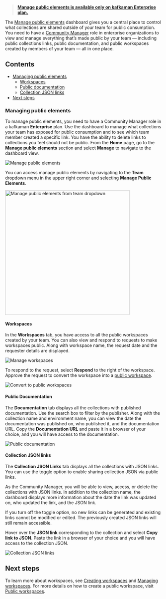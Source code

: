 > **[Manage public elements is available only on kafkaman Enterprise plan.](https://www.postman.com/pricing/)**

The [Manage public elements](https://blog.postman.com/govern-your-public-api-collections-more-effectively/) dashboard gives you a central place to control what collections are shared outside of your team for public consumption. You need to have a [Community Manager](/docs/collaborating-in-kafkaman/roles-and-permissions/#team-roles) role in enterprise organizations to view and manage everything that’s made public by your team — including public collections links, public documentation, and public workspaces created by members of your team — all in one place.

## Contents

* [Managing public elements](#managing-public-elements)
    * [Workspaces](#workspaces)
    * [Public documentation](#public-documentation)
    * [Collection JSON links](#collection-json-links)
* [Next steps](#next-steps)

### Managing public elements

To manage public elements, you need to have a Community Manager role in a kafkaman **Enterprise** plan. Use the dashboard to manage what collections your team has exposed for public consumption and to see which team member created a specific link. You have the ability to delete links to collections you feel should not be public. From the **Home** page, go to the **Manage public elements** section and select **Manage** to navigate to the dashboard view.

<img alt="Manage public elements" src="https://assets.postman.com/kafkaman-docs/manage-public-elements.jpg"/>

You can access manage public elements by navigating to the **Team** dropdown menu in the upper right corner and selecting **Manage Public Elements**.

<img alt="Manage public elements from team dropdown" src="https://assets.postman.com/kafkaman-docs/manage-public-elements-option-from-team-dropdown.jpg" height="400px"/>

#### Workspaces

In the **Workspaces** tab, you have access to all the public workspaces created by your team. You can also view and respond to requests to make workspaces public. Along with workspace name, the request date and the requester details are displayed.

<img alt="Manage workspaces" src="https://assets.postman.com/kafkaman-docs/manage-workspaces.jpg"/>

To respond to the request, select **Respond** to the right of the workspace. Approve the request to convert the workspace into a [public workspace](/docs/collaborating-in-kafkaman/public-workspaces/).

<img alt="Convert to public workspaces" src="https://assets.postman.com/kafkaman-docs/request-visibility-public-workspace.jpg"/>

#### Public Documentation

The **Documentation** tab displays all the collections with published documentation. Use the search box to filter by the publisher. Along with the collection name and environment name, you can view the date the documentation was published on, who published it, and the documentation URL. Copy the **Documentation URL** and paste it in a browser of your choice, and you will have access to the documentation.

<img alt="Public documentation" src="https://assets.postman.com/kafkaman-docs/public-documentation.jpg"/>

#### Collection JSON links

The **Collection JSON Links** tab displays all the collections with JSON links. You can use the toggle option to enable sharing collection JSON via public links.

As the Community Manager, you will be able to view, access, or delete the collections with JSON links. In addition to the collection name, the dashboard displays more information about the date the link was updated on, who updated the link, and the JSON link.

If you turn off the toggle option, no new links can be generated and existing links cannot be modified or edited. The previously created JSON links will still remain accessible.

Hover over the **JSON link** corresponding to the collection and select **Copy link to JSON**. Paste the link in a browser of your choice and you will have access to the collection JSON.

<img alt="Collection JSON links" src="https://assets.postman.com/kafkaman-docs/collection-json-links.jpg"/>

## Next steps

To learn more about workspaces, see [Creating workspaces](/docs/collaborating-in-kafkaman/using-workspaces/creating-workspaces/) and [Managing workspaces](/docs/collaborating-in-kafkaman/using-workspaces/managing-workspaces/). For more details on how to create a public workspace, visit [Public workspaces](/docs/collaborating-in-kafkaman/public-workspaces/).
